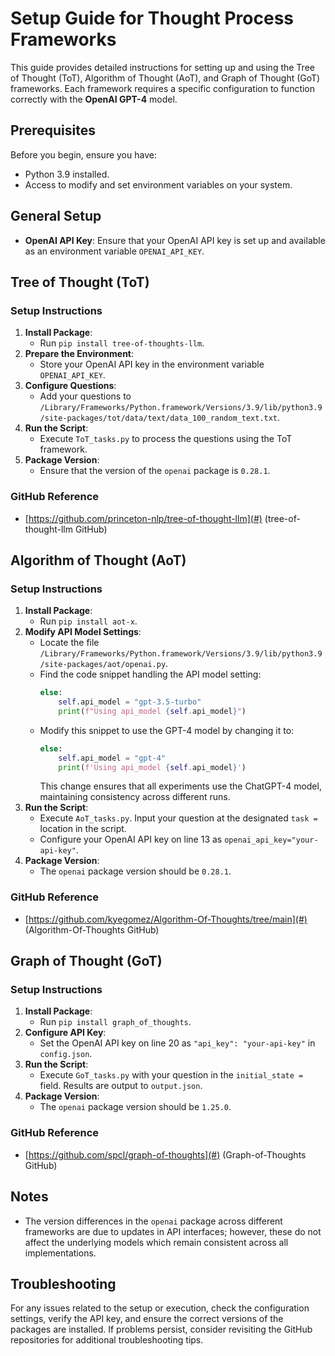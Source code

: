 # Setup Guide for Thought Process Frameworks

This guide provides detailed instructions for setting up and using the Tree of Thought (ToT), Algorithm of Thought (AoT), and Graph of Thought (GoT) frameworks. Each framework requires a specific configuration to function correctly with the **OpenAI GPT-4** model.

## Prerequisites
Before you begin, ensure you have:
- Python 3.9 installed.
- Access to modify and set environment variables on your system.

## General Setup
- **OpenAI API Key**: Ensure that your OpenAI API key is set up and available as an environment variable `OPENAI_API_KEY`.

## Tree of Thought (ToT)
### Setup Instructions
1. **Install Package**:
   - Run `pip install tree-of-thoughts-llm`.
2. **Prepare the Environment**:
   - Store your OpenAI API key in the environment variable `OPENAI_API_KEY`.
3. **Configure Questions**:
   - Add your questions to `/Library/Frameworks/Python.framework/Versions/3.9/lib/python3.9/site-packages/tot/data/text/data_100_random_text.txt`.
4. **Run the Script**:
   - Execute `ToT_tasks.py` to process the questions using the ToT framework.
5. **Package Version**:
   - Ensure that the version of the `openai` package is `0.28.1`.

### GitHub Reference
- [https://github.com/princeton-nlp/tree-of-thought-llm](#) (tree-of-thought-llm GitHub)

## Algorithm of Thought (AoT)
### Setup Instructions
1. **Install Package**:
   - Run `pip install aot-x`.
2. **Modify API Model Settings**:
   - Locate the file `/Library/Frameworks/Python.framework/Versions/3.9/lib/python3.9/site-packages/aot/openai.py`.
   - Find the code snippet handling the API model setting:
     ```python
     else:
         self.api_model = "gpt-3.5-turbo"
         print(f"Using api_model {self.api_model}")
     ```
   - Modify this snippet to use the GPT-4 model by changing it to:
     ```python
     else:
         self.api_model = "gpt-4"
         print(f'Using api_model {self.api_model}')
     ```
     This change ensures that all experiments use the ChatGPT-4 model, maintaining consistency across different runs.
3. **Run the Script**:
   - Execute `AoT_tasks.py`. Input your question at the designated `task =` location in the script.
   - Configure your OpenAI API key on line 13 as `openai_api_key="your-api-key"`.
4. **Package Version**:
   - The `openai` package version should be `0.28.1`.

### GitHub Reference
- [https://github.com/kyegomez/Algorithm-Of-Thoughts/tree/main](#) (Algorithm-Of-Thoughts GitHub)

## Graph of Thought (GoT)
### Setup Instructions
1. **Install Package**:
   - Run `pip install graph_of_thoughts`.
2. **Configure API Key**:
   - Set the OpenAI API key on line 20 as `"api_key": "your-api-key"` in `config.json`.
3. **Run the Script**:
   - Execute `GoT_tasks.py` with your question in the `initial_state =` field. Results are output to `output.json`.
4. **Package Version**:
   - The `openai` package version should be `1.25.0`.

### GitHub Reference
- [https://github.com/spcl/graph-of-thoughts](#) (Graph-of-Thoughts GitHub)

## Notes
- The version differences in the `openai` package across different frameworks are due to updates in API interfaces; however, these do not affect the underlying models which remain consistent across all implementations.

## Troubleshooting
For any issues related to the setup or execution, check the configuration settings, verify the API key, and ensure the correct versions of the packages are installed. If problems persist, consider revisiting the GitHub repositories for additional troubleshooting tips.

